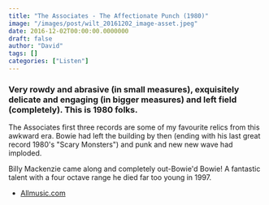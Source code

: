 ```yaml
---
title: "The Associates - The Affectionate Punch (1980)"
image: "/images/post/wilt_20161202_image-asset.jpeg"
date: 2016-12-02T00:00:00.0000000
draft: false
author: "David"
tags: []
categories: ["Listen"]
---
```

### Very rowdy and abrasive (in small measures), exquisitely delicate and engaging (in bigger measures) and left field (completely). This is 1980 folks.

 The Associates first three records are some of my favourite relics from this awkward era. Bowie had left the building by then (ending with his last great record 1980's "Scary Monsters") and punk and new new wave had imploded.

 Billy Mackenzie came along and completely out-Bowie'd Bowie! A fantastic talent with a four octave range he died far too young in 1997.

-  [Allmusic.com](http://www.allmusic.com/album/the-affectionate-punch-mw0000511091)